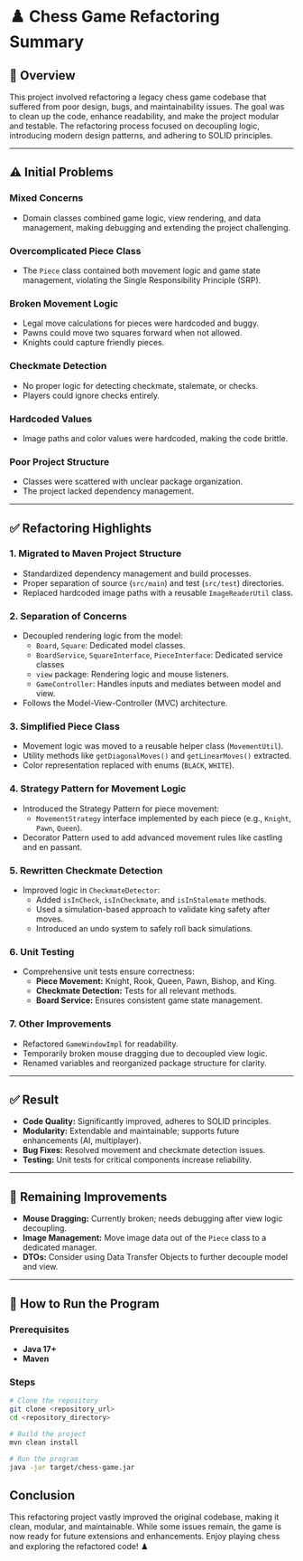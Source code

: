 # ♟️ Chess Game Refactoring Summary

## 🔧 Overview
This project involved refactoring a legacy chess game codebase that suffered from poor design, bugs, and maintainability issues. The goal was to clean up the code, enhance readability, and make the project modular and testable. The refactoring process focused on decoupling logic, introducing modern design patterns, and adhering to SOLID principles.

---

## ⚠️ Initial Problems

### Mixed Concerns
- Domain classes combined game logic, view rendering, and data management, making debugging and extending the project challenging.

### Overcomplicated Piece Class
- The `Piece` class contained both movement logic and game state management, violating the Single Responsibility Principle (SRP).

### Broken Movement Logic
- Legal move calculations for pieces were hardcoded and buggy.
- Pawns could move two squares forward when not allowed.
- Knights could capture friendly pieces.

### Checkmate Detection
- No proper logic for detecting checkmate, stalemate, or checks.
- Players could ignore checks entirely.

### Hardcoded Values
- Image paths and color values were hardcoded, making the code brittle.

### Poor Project Structure
- Classes were scattered with unclear package organization.
- The project lacked dependency management.

---

## ✅ Refactoring Highlights

### 1. Migrated to Maven Project Structure
- Standardized dependency management and build processes.
- Proper separation of source (`src/main`) and test (`src/test`) directories.
- Replaced hardcoded image paths with a reusable `ImageReaderUtil` class.

### 2. Separation of Concerns
- Decoupled rendering logic from the model:
    - `Board`, `Square`: Dedicated model classes.
    - `BoardService`, `SquareInterface`, `PieceInterface`: Dedicated service classes
    - `view` package: Rendering logic and mouse listeners.
    - `GameController`: Handles inputs and mediates between model and view.
- Follows the Model-View-Controller (MVC) architecture.

### 3. Simplified Piece Class
- Movement logic was moved to a reusable helper class (`MovementUtil`).
- Utility methods like `getDiagonalMoves()` and `getLinearMoves()` extracted.
- Color representation replaced with enums (`BLACK`, `WHITE`).

### 4. Strategy Pattern for Movement Logic
- Introduced the Strategy Pattern for piece movement:
    - `MovementStrategy` interface implemented by each piece (e.g., `Knight`, `Pawn`, `Queen`).
- Decorator Pattern used to add advanced movement rules like castling and en passant.

### 5. Rewritten Checkmate Detection
- Improved logic in `CheckmateDetector`:
    - Added `isInCheck`, `isInCheckmate`, and `isInStalemate` methods.
    - Used a simulation-based approach to validate king safety after moves.
    - Introduced an undo system to safely roll back simulations.

### 6. Unit Testing
- Comprehensive unit tests ensure correctness:
    - **Piece Movement:** Knight, Rook, Queen, Pawn, Bishop, and King.
    - **Checkmate Detection:** Tests for all relevant methods.
    - **Board Service:** Ensures consistent game state management.

### 7. Other Improvements
- Refactored `GameWindowImpl` for readability.
- Temporarily broken mouse dragging due to decoupled view logic.
- Renamed variables and reorganized package structure for clarity.

---

## ✅ Result

- **Code Quality:** Significantly improved, adheres to SOLID principles.
- **Modularity:** Extendable and maintainable; supports future enhancements (AI, multiplayer).
- **Bug Fixes:** Resolved movement and checkmate detection issues.
- **Testing:** Unit tests for critical components increase reliability.

---

## 🧠 Remaining Improvements

- **Mouse Dragging:** Currently broken; needs debugging after view logic decoupling.
- **Image Management:** Move image data out of the `Piece` class to a dedicated manager.
- **DTOs:** Consider using Data Transfer Objects to further decouple model and view.

---

## 🚀 How to Run the Program

### Prerequisites
- **Java 17+**
- **Maven**

### Steps

```bash
# Clone the repository
git clone <repository_url>
cd <repository_directory>

# Build the project
mvn clean install

# Run the program
java -jar target/chess-game.jar
```

## Conclusion
This refactoring project vastly improved the original codebase, making it clean, modular, and maintainable. While some issues remain, the game is now ready for future extensions and enhancements. Enjoy playing chess and exploring the refactored code! ♟️